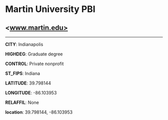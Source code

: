 # Martin University PBI
## <www.martin.edu>
---
**CITY**: Indianapolis

**HIGHDEG**: Graduate degree

**CONTROL**: Private nonprofit

**ST_FIPS**: Indiana

**LATITUDE**: 39.798144

**LONGITUDE**: -86.103953

**RELAFFIL**: None

**location**: 39.798144, -86.103953